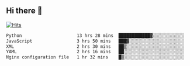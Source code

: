 ## Hi there 👋

<!--
**alihaqberdi/alihaqberdi** is a ✨ _special_ ✨ repository because its `README.md` (this file) appears on your GitHub profile.

Here are some ideas to get you started:

- 🔭 I’m currently working on ...
- 🌱 I’m currently learning ...
- 👯 I’m looking to collaborate on ...
- 🤔 I’m looking for help with ...
- 💬 Ask me about ...
- 📫 How to reach me: ...
- 😄 Pronouns: ...
- ⚡ Fun fact: ...
-->

[![Hits](https://hits.sh/github.com/alihaqberdi.svg)](https://hits.sh/github.com/alihaqberdi/)

<!--START_SECTION:waka-->

```txt
Python                     13 hrs 28 mins  ████████████▓░░░░░░░░░░░░   50.32 %
JavaScript                 3 hrs 50 mins   ███▓░░░░░░░░░░░░░░░░░░░░░   14.36 %
XML                        2 hrs 30 mins   ██▒░░░░░░░░░░░░░░░░░░░░░░   09.33 %
YAML                       2 hrs 16 mins   ██░░░░░░░░░░░░░░░░░░░░░░░   08.50 %
Nginx configuration file   1 hr 32 mins    █▒░░░░░░░░░░░░░░░░░░░░░░░   05.73 %
```

<!--END_SECTION:waka-->
